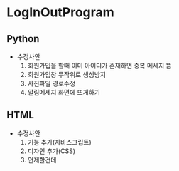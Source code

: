 # LogInOutProgram


## Python
- 수정사안
  1. 회원가입을 할때 이미 아이디가 존재하면 중복 메세지 뜸
  2. 회원가입창 무작위로 생성방지
  3. 사진파일 경로수정
  4. 알림메세지 화면에 뜨게하기


## HTML
- 수정사안
  1. 기능 추가(자바스크립트)
  2. 디자인 추가(CSS)
  3. 언제할건데
